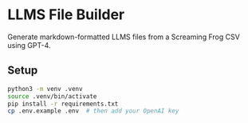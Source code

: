 # LLMS File Builder

Generate markdown-formatted LLMS files from a Screaming Frog CSV using GPT-4.

## Setup

```bash
python3 -m venv .venv
source .venv/bin/activate
pip install -r requirements.txt
cp .env.example .env  # then add your OpenAI key
